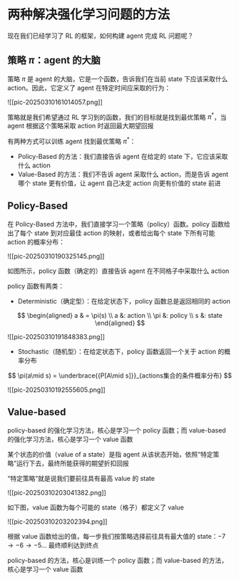 # 两种解决强化学习问题的方法

现在我们已经学习了 RL 的框架，如何构建 agent 完成 RL 问题呢？

## 策略 $\pi$：agent 的大脑

策略 $\pi$ 是 agent 的大脑，它是一个函数，告诉我们在当前 state 下应该采取什么 action。因此，它定义了 agent 在特定时间应采取的行为：

![[pic-20250310161014057.png]]

策略就是我们希望通过 RL 学习到的函数，我们的目标就是找到最优策略 $\pi^{*}$，当 agent 根据这个策略采取 action 时返回最大期望回报

有两种方式可以训练 agent 找到最优策略 $\pi^{*}$：
- Policy-Based 的方法：我们直接告诉 agent 在给定的 state 下，它应该采取什么 action
- Value-Based 的方法：我们不告诉 agent 采取什么 action，而是告诉 agent 哪个 state 更有价值，让 agent 自己决定 action 向更有价值的 state 前进

## Policy-Based

在 Policy-Based 方法中，我们直接学习一个策略（policy）函数。policy 函数给出了每个 state 到对应最佳 action 的映射，或者给出每个 state 下所有可能 action 的概率分布：

![[pic-20250310190325145.png]]

如图所示，policy 函数（确定的）直接告诉 agent 在不同格子中采取什么 action

policy 函数有两类：

- Deterministic（确定型）：在给定状态下，policy 函数总是返回相同的 action

$$
\begin{aligned}
a & = \pi(s) \\
a &: action \\
\pi &: policy \\
s &: state
\end{aligned}
$$

![[pic-20250310191848383.png]]

- Stochastic（随机型）：在给定状态下，policy 函数返回一个关于 action 的概率分布

$$
\pi(a\mid s) = \underbrace{{P[A\mid s]}}_{actions集合的条件概率分布}
$$

![[pic-20250310192555605.png]]

##  Value-based

policy-based 的强化学习方法，核心是学习一个 policy 函数；而 value-based 的强化学习方法，核心是学习一个 value 函数

某个状态的价值（value of a state）是指 agent 从该状态开始，依照“特定策略”运行下去，最终所能获得的期望折扣回报

“特定策略”就是说我们要前往具有最高 value 的 state

![[pic-20250310203041382.png]]

如下图，value 函数为每个可能的 state（格子）都定义了 value

![[pic-20250310203202394.png]]

根据 value 函数给出的值，每一步我们按策略选择前往具有最大值的 state：$-7\to -6\to -5 \dots$ 最终顺利达到终点

policy-based 的方法，核心是训练一个 policy 函数；而 value-based 的方法，核心是学习一个 value 函数


